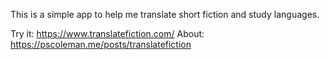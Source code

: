 This is a simple app to help me translate short fiction and study languages.

Try it: https://www.translatefiction.com/
About: https://pscoleman.me/posts/translatefiction
